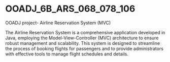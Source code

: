 # OOADJ_6B_ARS_068_078_106
OOADJ project- Airline Reservation System (MVC)


The Airline Reservation System is a comprehensive application developed in Java, employing the Model-View-Controller (MVC) architecture to ensure robust management and scalability. This system is designed to streamline the process of booking flights for passengers and to provide administrators with effective tools to manage flight schedules and details.
